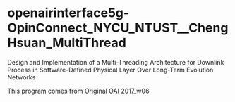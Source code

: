 # openairinterface5g-OpinConnect_NYCU_NTUST__ChengHsuan_MultiThread
 Design and Implementation of a Multi-Threading Architecture for Downlink Process in Software-Defined Physical Layer Over Long-Term Evolution Networks

 This program comes from Original OAI 2017_w06